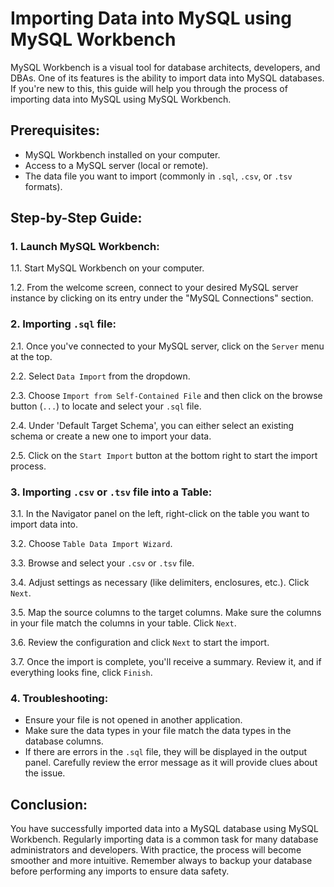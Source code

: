 # Importing Data into MySQL using MySQL Workbench

MySQL Workbench is a visual tool for database architects, developers, and DBAs. One of its features is the ability to import data into MySQL databases. If you're new to this, this guide will help you through the process of importing data into MySQL using MySQL Workbench.

## Prerequisites:

- MySQL Workbench installed on your computer.
- Access to a MySQL server (local or remote).
- The data file you want to import (commonly in `.sql`, `.csv`, or `.tsv` formats).

## Step-by-Step Guide:

### 1. Launch MySQL Workbench:

1.1. Start MySQL Workbench on your computer.

1.2. From the welcome screen, connect to your desired MySQL server instance by clicking on its entry under the "MySQL Connections" section.

### 2. Importing `.sql` file:

2.1. Once you've connected to your MySQL server, click on the `Server` menu at the top.

2.2. Select `Data Import` from the dropdown.

2.3. Choose `Import from Self-Contained File` and then click on the browse button (`...`) to locate and select your `.sql` file.

2.4. Under 'Default Target Schema', you can either select an existing schema or create a new one to import your data.

2.5. Click on the `Start Import` button at the bottom right to start the import process.

### 3. Importing `.csv` or `.tsv` file into a Table:

3.1. In the Navigator panel on the left, right-click on the table you want to import data into.

3.2. Choose `Table Data Import Wizard`.

3.3. Browse and select your `.csv` or `.tsv` file.

3.4. Adjust settings as necessary (like delimiters, enclosures, etc.). Click `Next`.

3.5. Map the source columns to the target columns. Make sure the columns in your file match the columns in your table. Click `Next`.

3.6. Review the configuration and click `Next` to start the import.

3.7. Once the import is complete, you'll receive a summary. Review it, and if everything looks fine, click `Finish`.

### 4. Troubleshooting:

- Ensure your file is not opened in another application.
- Make sure the data types in your file match the data types in the database columns.
- If there are errors in the `.sql` file, they will be displayed in the output panel. Carefully review the error message as it will provide clues about the issue.

## Conclusion:

You have successfully imported data into a MySQL database using MySQL Workbench. Regularly importing data is a common task for many database administrators and developers. With practice, the process will become smoother and more intuitive. Remember always to backup your database before performing any imports to ensure data safety.